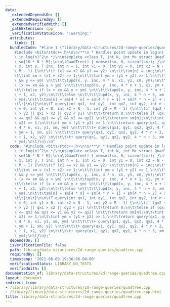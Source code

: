 ```yaml
---
data:
  _extendedDependsOn: []
  _extendedRequiredBy: []
  _extendedVerifiedWith: []
  _pathExtension: cpp
  _verificationStatusIcon: ':warning:'
  attributes:
    links: []
  bundledCode: "#line 1 \"library/data-structures/2d-range-queries/quadtree.cpp\"\n\
    #include <bits/stdc++.h>\n\n/**\n * Handles point update in log(n), and query\
    \ in log(n)^2\n */\n\ntemplate <class T, int N, int M> struct QuadTree {\n\tT\
    \ sm[16 * N * M];\n\n\tQuadTree() { memset(sm, 0, sizeof(sm)); }\n\n\tvoid upd(int\
    \ x, int y, T inc, int n = 1, int x1 = 0, int y1 = 0, int x2 = N - 1, int y2 =\
    \ M - 1) {\n\t\tif (x1 == x2 && y1 == y2) \n\t\t\tsm[n] = inc;\n\t\telse {\n\t\
    \t\tint xm = (x1 + x2) >> 1;\n\t\t\tint ym = (y1 + y2) >> 1;\n\t\t\tif (x <= xm\
    \ && y <= ym) \n\t\t\t\tupd(x, y, inc, 4 * n, x1, y1, xm, ym);\n\t\t\telse if\
    \ (x <= xm && y > ym) \n\t\t\t\tupd(x, y, inc, 4 * n + 1, x1, ym + 1, xm, y2);\n\
    \t\t\telse if (x > xm && y > ym) \n\t\t\t\tupd(x, y, inc, 4 * n + 2, xm + 1, ym\
    \ + 1, x2, y2);\n\t\t\telse \n\t\t\t\tupd(x, y, inc, 4 * n + 3, xm + 1, y1, x2,\
    \ ym);\n\t\t\tsm[n] = sm[4 * n] + sm[4 * n + 1] + sm[4 * n + 2] + sm[4 * n + 3];\n\
    \t\t}\n\t}\n\n\tT query(int qx1, int qy1, int qx2, int qy2, int n = 1, int x1\
    \ = 0, int y1 = 0, int x2 = N - 1, int y2 = M - 1) {\n\t\tif (qx2 < x1 || qy1\
    \ > y2 || qx1 > x2 || qy2 < y1) \n\t\t\treturn 0;\n\t\telse if (qx1 <= x1 && x2\
    \ <= qx2 && qy1 <= y1 && y2 <= qy2) \n\t\t\treturn sm[n];\n\t\tint xm = (x1 +\
    \ x2) >> 1;\n\t\tint ym = (y1 + y2) >> 1;\n\t\treturn query(qx1, qy1, qx2, qy2,\
    \ 4 * n, x1, y1, xm, ym) \n\t\t\t\t+ query(qx1, qy1, qx2, qy2, 4 * n + 1, x1,\
    \ ym + 1, xm, y2) \n\t\t\t\t+ query(qx1, qy1, qx2, qy2, 4 * n + 2, xm + 1, ym\
    \ + 1, x2, y2) \n\t\t\t\t+ query(qx1, qy1, qx2, qy2, 4 * n + 3, xm + 1, y1, x2,\
    \ ym);\n\t}\n};\n"
  code: "#include <bits/stdc++.h>\n\n/**\n * Handles point update in log(n), and query\
    \ in log(n)^2\n */\n\ntemplate <class T, int N, int M> struct QuadTree {\n\tT\
    \ sm[16 * N * M];\n\n\tQuadTree() { memset(sm, 0, sizeof(sm)); }\n\n\tvoid upd(int\
    \ x, int y, T inc, int n = 1, int x1 = 0, int y1 = 0, int x2 = N - 1, int y2 =\
    \ M - 1) {\n\t\tif (x1 == x2 && y1 == y2) \n\t\t\tsm[n] = inc;\n\t\telse {\n\t\
    \t\tint xm = (x1 + x2) >> 1;\n\t\t\tint ym = (y1 + y2) >> 1;\n\t\t\tif (x <= xm\
    \ && y <= ym) \n\t\t\t\tupd(x, y, inc, 4 * n, x1, y1, xm, ym);\n\t\t\telse if\
    \ (x <= xm && y > ym) \n\t\t\t\tupd(x, y, inc, 4 * n + 1, x1, ym + 1, xm, y2);\n\
    \t\t\telse if (x > xm && y > ym) \n\t\t\t\tupd(x, y, inc, 4 * n + 2, xm + 1, ym\
    \ + 1, x2, y2);\n\t\t\telse \n\t\t\t\tupd(x, y, inc, 4 * n + 3, xm + 1, y1, x2,\
    \ ym);\n\t\t\tsm[n] = sm[4 * n] + sm[4 * n + 1] + sm[4 * n + 2] + sm[4 * n + 3];\n\
    \t\t}\n\t}\n\n\tT query(int qx1, int qy1, int qx2, int qy2, int n = 1, int x1\
    \ = 0, int y1 = 0, int x2 = N - 1, int y2 = M - 1) {\n\t\tif (qx2 < x1 || qy1\
    \ > y2 || qx1 > x2 || qy2 < y1) \n\t\t\treturn 0;\n\t\telse if (qx1 <= x1 && x2\
    \ <= qx2 && qy1 <= y1 && y2 <= qy2) \n\t\t\treturn sm[n];\n\t\tint xm = (x1 +\
    \ x2) >> 1;\n\t\tint ym = (y1 + y2) >> 1;\n\t\treturn query(qx1, qy1, qx2, qy2,\
    \ 4 * n, x1, y1, xm, ym) \n\t\t\t\t+ query(qx1, qy1, qx2, qy2, 4 * n + 1, x1,\
    \ ym + 1, xm, y2) \n\t\t\t\t+ query(qx1, qy1, qx2, qy2, 4 * n + 2, xm + 1, ym\
    \ + 1, x2, y2) \n\t\t\t\t+ query(qx1, qy1, qx2, qy2, 4 * n + 3, xm + 1, y1, x2,\
    \ ym);\n\t}\n};"
  dependsOn: []
  isVerificationFile: false
  path: library/data-structures/2d-range-queries/quadtree.cpp
  requiredBy: []
  timestamp: '2021-06-09 19:36:06-04:00'
  verificationStatus: LIBRARY_NO_TESTS
  verifiedWith: []
documentation_of: library/data-structures/2d-range-queries/quadtree.cpp
layout: document
redirect_from:
- /library/library/data-structures/2d-range-queries/quadtree.cpp
- /library/library/data-structures/2d-range-queries/quadtree.cpp.html
title: library/data-structures/2d-range-queries/quadtree.cpp
---
```

